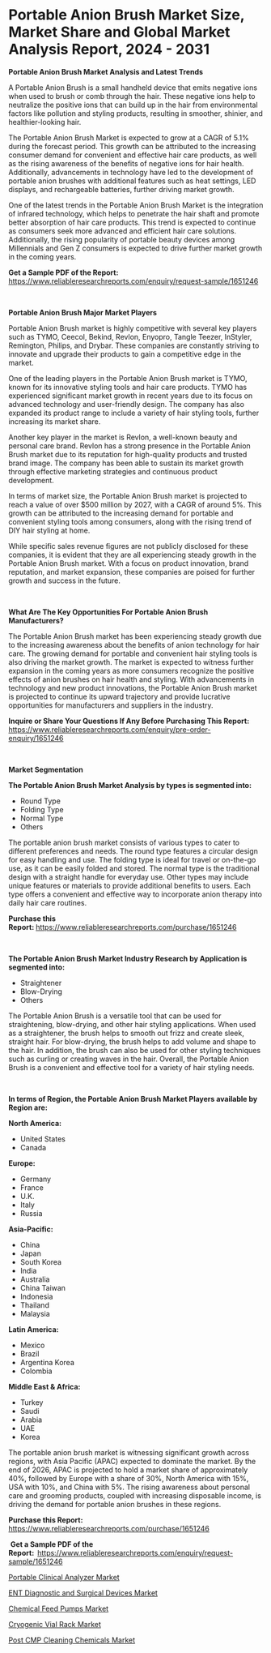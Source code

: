 <p><h1>Portable Anion Brush Market Size, Market Share and Global Market Analysis Report, 2024 - 2031</h1></p><p><strong>Portable Anion Brush Market Analysis and Latest Trends</strong></p>
<p><p>A Portable Anion Brush is a small handheld device that emits negative ions when used to brush or comb through the hair. These negative ions help to neutralize the positive ions that can build up in the hair from environmental factors like pollution and styling products, resulting in smoother, shinier, and healthier-looking hair.</p><p>The Portable Anion Brush Market is expected to grow at a CAGR of 5.1% during the forecast period. This growth can be attributed to the increasing consumer demand for convenient and effective hair care products, as well as the rising awareness of the benefits of negative ions for hair health. Additionally, advancements in technology have led to the development of portable anion brushes with additional features such as heat settings, LED displays, and rechargeable batteries, further driving market growth.</p><p>One of the latest trends in the Portable Anion Brush Market is the integration of infrared technology, which helps to penetrate the hair shaft and promote better absorption of hair care products. This trend is expected to continue as consumers seek more advanced and efficient hair care solutions. Additionally, the rising popularity of portable beauty devices among Millennials and Gen Z consumers is expected to drive further market growth in the coming years.</p></p>
<p><strong>Get a Sample PDF of the Report:&nbsp;</strong> <a href="https://www.reliableresearchreports.com/enquiry/request-sample/1651246">https://www.reliableresearchreports.com/enquiry/request-sample/1651246</a></p>
<p>&nbsp;</p>
<p><strong>Portable Anion Brush Major Market Players</strong></p>
<p><p>Portable Anion Brush market is highly competitive with several key players such as TYMO, Ceecol, Bekind, Revlon, Enyopro, Tangle Teezer, InStyler, Remington, Philips, and Drybar. These companies are constantly striving to innovate and upgrade their products to gain a competitive edge in the market.</p><p>One of the leading players in the Portable Anion Brush market is TYMO, known for its innovative styling tools and hair care products. TYMO has experienced significant market growth in recent years due to its focus on advanced technology and user-friendly design. The company has also expanded its product range to include a variety of hair styling tools, further increasing its market share.</p><p>Another key player in the market is Revlon, a well-known beauty and personal care brand. Revlon has a strong presence in the Portable Anion Brush market due to its reputation for high-quality products and trusted brand image. The company has been able to sustain its market growth through effective marketing strategies and continuous product development.</p><p>In terms of market size, the Portable Anion Brush market is projected to reach a value of over $500 million by 2027, with a CAGR of around 5%. This growth can be attributed to the increasing demand for portable and convenient styling tools among consumers, along with the rising trend of DIY hair styling at home.</p><p>While specific sales revenue figures are not publicly disclosed for these companies, it is evident that they are all experiencing steady growth in the Portable Anion Brush market. With a focus on product innovation, brand reputation, and market expansion, these companies are poised for further growth and success in the future.</p></p>
<p>&nbsp;</p>
<p><strong>What Are The Key Opportunities For Portable Anion Brush Manufacturers?</strong></p>
<p><p>The Portable Anion Brush market has been experiencing steady growth due to the increasing awareness about the benefits of anion technology for hair care. The growing demand for portable and convenient hair styling tools is also driving the market growth. The market is expected to witness further expansion in the coming years as more consumers recognize the positive effects of anion brushes on hair health and styling. With advancements in technology and new product innovations, the Portable Anion Brush market is projected to continue its upward trajectory and provide lucrative opportunities for manufacturers and suppliers in the industry.</p></p>
<p><strong>Inquire or Share Your Questions If Any Before Purchasing This Report:</strong> <a href="https://www.reliableresearchreports.com/enquiry/pre-order-enquiry/1651246">https://www.reliableresearchreports.com/enquiry/pre-order-enquiry/1651246</a></p>
<p>&nbsp;</p>
<p><strong>Market Segmentation</strong></p>
<p><strong>The Portable Anion Brush Market Analysis by types is segmented into:</strong></p>
<p><ul><li>Round Type</li><li>Folding Type</li><li>Normal Type</li><li>Others</li></ul></p>
<p><p>The portable anion brush market consists of various types to cater to different preferences and needs. The round type features a circular design for easy handling and use. The folding type is ideal for travel or on-the-go use, as it can be easily folded and stored. The normal type is the traditional design with a straight handle for everyday use. Other types may include unique features or materials to provide additional benefits to users. Each type offers a convenient and effective way to incorporate anion therapy into daily hair care routines.</p></p>
<p><strong>Purchase this Report:&nbsp;</strong><a href="https://www.reliableresearchreports.com/purchase/1651246">https://www.reliableresearchreports.com/purchase/1651246</a></p>
<p>&nbsp;</p>
<p><strong>The Portable Anion Brush Market Industry Research by Application is segmented into:</strong></p>
<p><ul><li>Straightener</li><li>Blow-Drying</li><li>Others</li></ul></p>
<p><p>The Portable Anion Brush is a versatile tool that can be used for straightening, blow-drying, and other hair styling applications. When used as a straightener, the brush helps to smooth out frizz and create sleek, straight hair. For blow-drying, the brush helps to add volume and shape to the hair. In addition, the brush can also be used for other styling techniques such as curling or creating waves in the hair. Overall, the Portable Anion Brush is a convenient and effective tool for a variety of hair styling needs.</p></p>
<p>&nbsp;</p>
<p><strong>In terms of Region, the Portable Anion Brush Market Players available by Region are:</strong></p>
<p>
    <p> <strong> North America: </strong>
        <ul>
            <li>United States</li>
            <li>Canada</li>
        </ul>
        </p> 
    <p> <strong> Europe: </strong>
        <ul>
            <li>Germany</li>
            <li>France</li>
            <li>U.K.</li>
            <li>Italy</li>
            <li>Russia</li>
        </ul>
        </p> 
    <p> <strong> Asia-Pacific: </strong>
        <ul>
            <li>China</li>
            <li>Japan</li>
            <li>South Korea</li>
            <li>India</li>
            <li>Australia</li>
            <li>China Taiwan</li>
            <li>Indonesia</li>
            <li>Thailand</li>
            <li>Malaysia</li>
        </ul>
        </p> 
    <p> <strong> Latin America: </strong>
        <ul>
            <li>Mexico</li>
            <li>Brazil</li>
            <li>Argentina Korea</li>
            <li>Colombia</li>
        </ul>
        </p> 
    <p> <strong> Middle East & Africa: </strong>
        <ul>
            <li>Turkey</li>
            <li>Saudi</li>
            <li>Arabia</li>
            <li>UAE</li>
            <li>Korea</li>
        </ul>
    </p>
    </p>
<p><p>The portable anion brush market is witnessing significant growth across regions, with Asia Pacific (APAC) expected to dominate the market. By the end of 2026, APAC is projected to hold a market share of approximately 40%, followed by Europe with a share of 30%, North America with 15%, USA with 10%, and China with 5%. The rising awareness about personal care and grooming products, coupled with increasing disposable income, is driving the demand for portable anion brushes in these regions.</p></p>
<p><strong>Purchase this Report: </strong><a href="https://www.reliableresearchreports.com/purchase/1651246">https://www.reliableresearchreports.com/purchase/1651246</a></p>
<p>&nbsp;<strong>Get a Sample PDF of the Report:&nbsp;&nbsp;</strong><a href="https://www.reliableresearchreports.com/enquiry/request-sample/1651246">https://www.reliableresearchreports.com/enquiry/request-sample/1651246</a></p>
<p><strong></strong></p>
<p><p><a href="https://medium.com/@nicholasdean856/portable-clinical-analyzer-market-report-reveals-the-latest-trends-and-growth-opportunities-of-this-42461faff014">Portable Clinical Analyzer Market</a></p><p><a href="https://medium.com/@nicosmitham/ent-diagnostic-and-surgical-devices-market-insights-into-market-cagr-market-trends-and-growth-83c8c14b9aeb">ENT Diagnostic and Surgical Devices Market</a></p><p><a href="https://issuu.com/reportprime-2/docs/chemical-feed-pumps-market-size-2030.pptx">Chemical Feed Pumps Market</a></p><p><a href="https://medium.com/@nicholasdean856/cryogenic-vial-rack-market-size-cagr-trends-2024-2030-ef14d7a80e0c">Cryogenic Vial Rack Market</a></p><p><a href="https://issuu.com/reportprime-2/docs/post-cmp-cleaning-chemicals-market-size-2030.pptx">Post CMP Cleaning Chemicals Market</a></p></p>